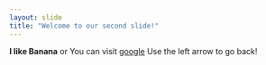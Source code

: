 ```yaml
---
layout: slide
title: "Welcome to our second slide!"
---
```

**I like Banana** or You can visit [google](www.google.com)
Use the left arrow to go back!
